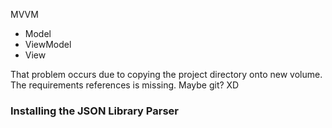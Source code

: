 MVVM

- Model
- ViewModel
- View

That problem occurs due to copying the project directory onto new volume.
The requirements references is missing. Maybe git? XD

### Installing the JSON Library Parser